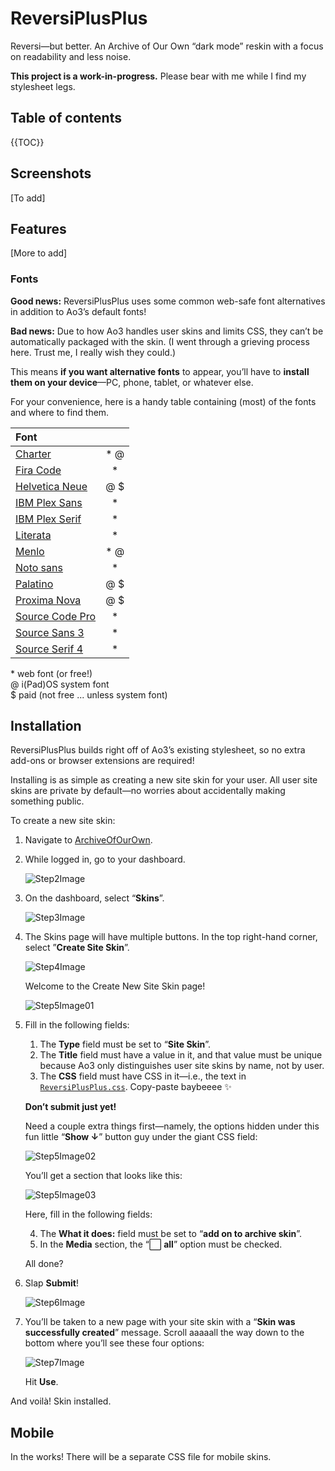 # ReversiPlusPlus
Reversi—but better. An Archive of Our Own “dark mode” reskin with a focus on readability and less noise.

**This project is a work-in-progress.** Please bear with me while I find my stylesheet legs.

## Table of contents
{{TOC}}

## Screenshots
[To add]

## Features
[More to add]

### Fonts

**Good news:** ReversiPlusPlus uses some common web-safe font alternatives in addition to Ao3’s default fonts!

**Bad news:** Due to how Ao3 handles user skins and limits CSS, they can’t be automatically packaged with the skin. (I went through a grieving process here. Trust me, I really wish they could.)

This means **if you want alternative fonts** to appear, you’ll have to **install them on your device**—PC, phone, tablet, or whatever else.

For your convenience, here is a handy table containing (most) of the fonts and where to find them.

| Font                                                                                 |      |
| :----------------------------------------------------------------------------------- | :--: |
| [Charter](https://fontesk.com/charter-typeface/)                                     | \* @ |
| [Fira Code](https://fonts.google.com/specimen/Fira+Code)                             |  \*  |
| [Helvetica Neue](https://www.myfonts.com/collections/neue-helvetica-font-linotype)   | @ $  |
| [IBM Plex Sans](https://fonts.google.com/specimen/IBM+Plex+Sans)                     |  \*  |
| [IBM Plex Serif](https://fonts.google.com/specimen/IBM+Plex+Serif)                   |  \*  |
| [Literata](https://fonts.google.com/specimen/Literata)                               |  \*  |
| [Menlo](https://github.com/hbin/top-programming-fonts/blob/master/Menlo-Regular.ttf) | \* @ |
| [Noto sans](https://fonts.google.com/specimen/Noto+Sans)                             |  \*  |
| [Palatino](https://www.myfonts.com/collections/palatino-font-linotype)               | @ $  |
| [Proxima Nova](https://fonts.adobe.com/fonts/proxima-nova)                           | @ $  |
| [Source Code Pro](https://fonts.google.com/specimen/Source+Code+Pro)                 |  \*  |
| [Source Sans 3](https://fonts.google.com/specimen/Source+Sans+3)                     |  \*  |
| [Source Serif 4](https://fonts.google.com/specimen/Source+Serif+4)                   |  \*  |

\*	web font (or free!)  
@	i(Pad)OS system font  
$	paid (not free ... unless system font)

## Installation
ReversiPlusPlus builds right off of Ao3’s existing stylesheet, so no extra add-ons or browser extensions are required!

Installing is as simple as creating a new site skin for your user. All user site skins are private by default—no worries about accidentally making something public.

To create a new site skin:

1. Navigate to [ArchiveOfOurOwn](https://archiveofourown.org/).

2. While logged in, go to your dashboard.

	![Step2Image](img/install-steps-01.png)

3. On the dashboard, select “**Skins**”.

	![Step3Image](img/install-steps-02.png)

4. The Skins page will have multiple buttons. In the top right-hand corner, select ”**Create Site Skin**”.

	![Step4Image](img/install-steps-03.png)

	Welcome to the Create New Site Skin page!
	
	![Step5Image01](img/install-steps-04.png)

5. Fill in the following fields:

	1. The **Type** field must be set to “**Site Skin**”.
	2. The **Title** field must have a value in it, and that value must be unique because Ao3 only distinguishes user site skins by name, not by user.
	3. The **CSS** field must have CSS in it—i.e., the text in [```ReversiPlusPlus.css```](https://github.com/galaxygrotesque/ReversiPlusPlus/blob/main/css/ReversiPlusPlus.css). Copy-paste baybeeee ✨

	**Don’t submit just yet!**
	
	Need a couple extra things first—namely, the options hidden under this fun little “**Show ↓**” button guy under the giant CSS field:
	
	![Step5Image02](img/install-steps-05.png)
	
	You’ll get a section that looks like this:
	
	![Step5Image03](img/install-steps-06.png)
	
	Here, fill in the following fields:
	
	4. The **What it does:** field must be set to “**add on to archive skin**”.
	5. In the **Media** section, the “⬜ **all**” option must be checked.

	All done?

6. Slap **Submit**!

	![Step6Image](img/install-steps-07.png)

7. You’ll be taken to a new page with your site skin with a “**Skin was successfully created**” message. Scroll aaaaall the way down to the bottom where you’ll see these four options:

	![Step7Image](img/install-steps-08.png)
	
	Hit **Use**.

And voilà! Skin installed. 

## Mobile
In the works! There will be a separate CSS file for mobile skins.